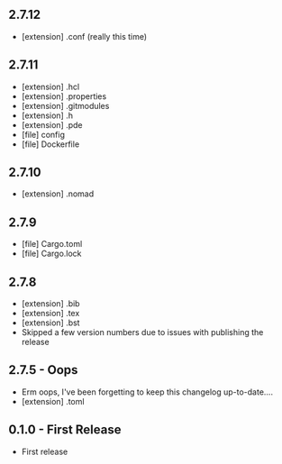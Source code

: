 ## 2.7.12
 - [extension] .conf (really this time)

## 2.7.11
 - [extension] .hcl
 - [extension] .properties
 - [extension] .gitmodules
 - [extension] .h
 - [extension] .pde
 - [file] config
 - [file] Dockerfile

## 2.7.10
 - [extension] .nomad

## 2.7.9
 - [file] Cargo.toml
 - [file] Cargo.lock

## 2.7.8
 - [extension] .bib
 - [extension] .tex
 - [extension] .bst
 - Skipped a few version numbers due to issues with publishing the release

## 2.7.5 - Oops
 - Erm oops, I've been forgetting to keep this changelog up-to-date....
 - [extension] .toml

## 0.1.0 - First Release
 - First release
